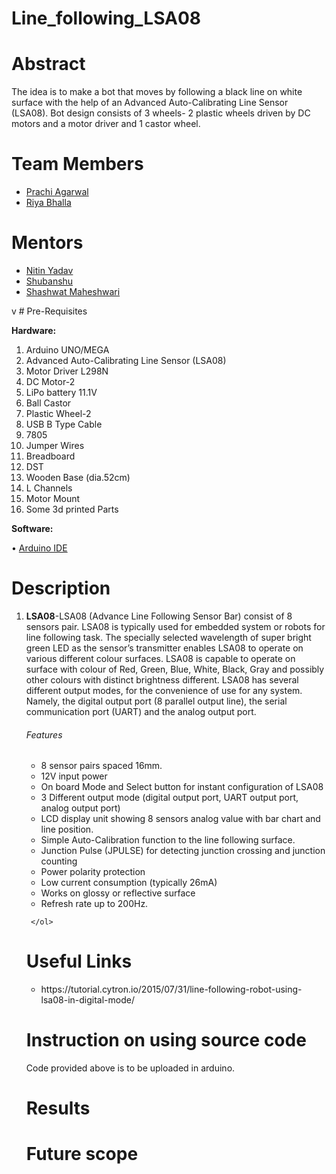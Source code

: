 # Line_following_LSA08


# Abstract
The idea is to make a bot that moves by following a black line on white surface with the help of an Advanced Auto-Calibrating Line Sensor (LSA08). Bot design consists of 3 wheels- 2 plastic wheels driven by DC motors and a motor driver and 1 castor wheel.
# Team Members
<ul>
<li ><a href="https://www.facebook.com/prrachiagarwal2230473">Prachi Agarwal</a></li>
<li><a href="https://www.facebook.com/prrachiagarwal2230473">Riya Bhalla</a></li>
</ul>

# Mentors
<ul>
<li><a href="https://www.facebook.com/kumar.nikhil1198">Nitin Yadav</a></li>
<li><a href="https://www.facebook.com/kumar.nikhil1198">Shubanshu</a></li>
<li><a href="https://www.facebook.com/profile.php?id=100009857642161">Shashwat Maheshwari</a></li>
</ul>
v
# Pre-Requisites
 
 <b>Hardware:</b>
<ol>
<li>Arduino UNO/MEGA</li>
<li>Advanced Auto-Calibrating Line Sensor (LSA08) </li>
<li>Motor Driver L298N</li>
  <li>DC Motor-2 </li>
<li>LiPo battery 11.1V</li>
  <li>Ball Castor</li>  
  <li>Plastic Wheel-2</li>
  <li>USB B Type Cable</li>
<li>7805</li>
<li>Jumper Wires</li>
<li>Breadboard</li>
  <li>DST</li>
<li>Wooden Base (dia.52cm)</li>
<li>L Channels</li>
<li>Motor Mount</li>
<li>Some 3d printed Parts</li> 
 
</ol>

 <b>Software:</b>
 
•	<a href ="https://www.arduino.cc/en/main/software">Arduino IDE</a>
  
 # Description
 <ol>
 <li> <b>LSA08</b>-LSA08 (Advance Line Following Sensor Bar) consist of 8 sensors pair. LSA08 is typically used for embedded system or robots for line following task. The specially selected wavelength of super bright green LED as the sensor’s transmitter enables LSA08 to operate on various different colour surfaces. LSA08 is capable to operate on surface with colour of Red, Green, Blue, White, Black, Gray and possibly other colours with distinct brightness different. LSA08 has several different output modes, for the convenience of use for any system. Namely, the digital output port (8 parallel output line), the serial communication port (UART) and the analog output port.
   <h6>Features</h6>
   <ul>
<li>8 sensor pairs spaced 16mm.
<li>12V input power
<li>On board Mode and Select button for instant configuration of LSA08
<li>3 Different output mode (digital output port, UART output port, analog output port)
<li>LCD display unit showing 8 sensors analog value with bar chart and line position.
<li>Simple Auto-Calibration function to the line following surface. 
<li>Junction Pulse (JPULSE) for detecting junction crossing and junction counting
<li>Power polarity protection
<li>Low current consumption (typically 26mA)
<li>Works on glossy or reflective surface
<li>Refresh rate up to 200Hz.
   </ul>

     </ol>
     
 
 # Useful Links
 <ul>
 <li>https://tutorial.cytron.io/2015/07/31/line-following-robot-using-lsa08-in-digital-mode/
   </ul>


# Instruction on using source code
Code provided above is to be uploaded in arduino.

# Results  
<ul>
 
 </ul>

# Future scope
<ul>
</ul>
  
